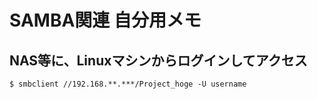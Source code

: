 # SAMBA関連 自分用メモ


## NAS等に、Linuxマシンからログインしてアクセス
```
$ smbclient //192.168.**.***/Project_hoge -U username
```


